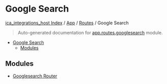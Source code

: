 # Google Search

[ica_integrations_host Index](../../../README.md#ica_integrations_host-index) / [App](../../index.md#app) / [Routes](../index.md#routes) / Google Search

> Auto-generated documentation for [app.routes.googlesearch](https://github.ibm.com/destiny/ica_integrations_host/blob/main/app/routes/googlesearch/__init__.py) module.

- [Google Search](#google-search)
  - [Modules](#modules)

## Modules

- [Googlesearch Router](./googlesearch_router.md)

